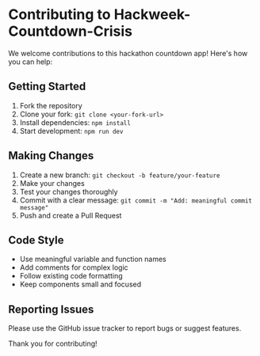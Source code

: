 # Contributing to Hackweek-Countdown-Crisis

We welcome contributions to this hackathon countdown app! Here's how you can help:

## Getting Started

1. Fork the repository
2. Clone your fork: `git clone <your-fork-url>`
3. Install dependencies: `npm install`
4. Start development: `npm run dev`

## Making Changes

1. Create a new branch: `git checkout -b feature/your-feature`
2. Make your changes
3. Test your changes thoroughly
4. Commit with a clear message: `git commit -m "Add: meaningful commit message"`
5. Push and create a Pull Request

## Code Style

- Use meaningful variable and function names
- Add comments for complex logic
- Follow existing code formatting
- Keep components small and focused

## Reporting Issues

Please use the GitHub issue tracker to report bugs or suggest features.

Thank you for contributing!
